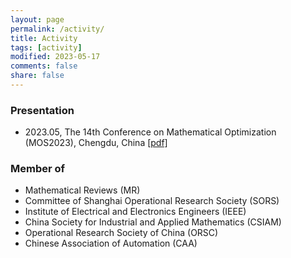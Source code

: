 ```yaml
---
layout: page
permalink: /activity/
title: Activity
tags: [activity]
modified: 2023-05-17 
comments: false
share: false
---
```



### Presentation

* 2023.05, The 14th Conference on Mathematical Optimization (MOS2023), Chengdu, China <a href="../activity/2023-MOS.pdf" class="textlink" target="_blank">[pdf]</a>


### Member of

* Mathematical Reviews (MR)
* Committee of Shanghai Operational Research Society (SORS)
* Institute of Electrical and Electronics Engineers (IEEE)
* China Society for Industrial and Applied Mathematics (CSIAM)
* Operational Research Society of China (ORSC)
* Chinese Association of Automation (CAA) 
